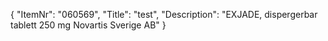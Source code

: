 {
  "ItemNr": "060569",
  "Title": "test",
  "Description": "EXJADE, dispergerbar tablett 250 mg Novartis Sverige AB"
}